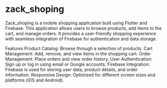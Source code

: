 # zack_shoping

Zack_shoping is a mobile shopping application built using Flutter and Firebase. This application allows users to browse products, add items to the cart, and manage orders. It provides a user-friendly shopping experience with seamless integration of Firebase for authentication and data storage.

Features
Product Catalog: Browse through a selection of products.
Cart Management: Add, remove, and view items in the shopping cart.
Order Management: Place orders and view order history.
User Authentication: Sign up or log in using email or Google accounts.
Firebase Integration: Firebase is used for storing user data, product details, and order information.
Responsive Design: Optimized for different screen sizes and platforms (iOS and Android).

